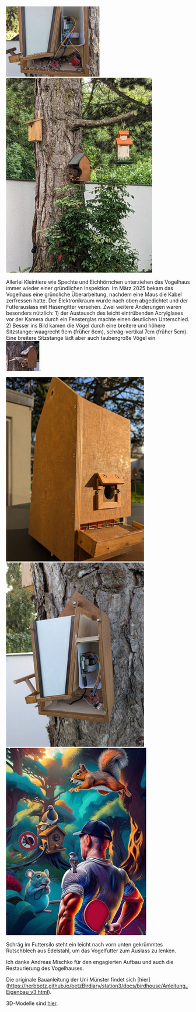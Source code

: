 <!--keywords[Holzhaus,Mausschaden]-->
<img src="mausschaden20250318.jpg" alt="mousedamage" style="zoom: 25%;" />![squirrel](squirrel17-7-2024.jpg) 

Allerlei Kleintiere wie Spechte und Eichhörnchen unterziehen das Vogelhaus immer wieder einer gründlichen Inspektion. Im März 2025 bekam das Vogelhaus eine gründliche Überarbeitung, nachdem eine Maus die Kabel zerfressen hatte. Der Elektronikraum wurde nach oben abgedichtet und der Futterauslass mit Hasengitter versehen. Zwei weitere Änderungen waren besonders nützlich: 1) der Austausch des leicht eintrübenden Acrylglases vor der Kamera durch ein Fensterglas machte einen deutlichen Unterschied. 2) Besser ins Bild kamen die Vögel durch eine breitere und höhere Sitzstange: waagrecht 9cm (früher 6cm), schräg-vertikal 7cm (früher 5cm). Eine breitere Sitzstange lädt aber auch taubengroße Vögel ein ![ringeltaube](taubengross.jpg).

<img src="vogelhaus2vornS.jpg" alt="vorn" style="zoom: 50%;" /><img src="vhs2etronikS.jpg" alt="seitlich" style="zoom:50%;" /><img src="author7-2025.jpg" alt="Autor" style="zoom:50%;" />

Schräg im Futtersilo steht ein leicht nach vorn unten gekrümmtes Rutschblech aus Edelstahl, um das Vogelfutter zum Auslass zu lenken.

Ich danke Andreas Mischko für den engagierten Aufbau und auch die Restaurierung des Vogelhauses.

Die originale Bauanleitung der Uni Münster findet sich [hier] (https://herbbetz.github.io/betzBirdiary/station3/docs/birdhouse/Anleitung_Eigenbau_v3.html).

3D-Modelle sind [hier](https://herbbetz.github.io/betzBirdiary/station3/docs/birdhouse/3Dmodels/view-glb.html).